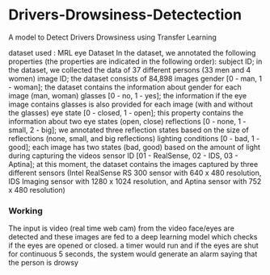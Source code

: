 # Drivers-Drowsiness-Detectection
A model to Detect Drivers Drowsiness using Transfer Learning

dataset used : MRL eye Dataset
In the dataset, we annotated the following properties (the properties are indicated in the following order):
subject ID; in the dataset, we collected the data of 37 different persons (33 men and 4 women)
image ID; the dataset consists of 84,898 images
gender [0 - man, 1 - woman]; the dataset contains the information about gender for each image (man, woman)
glasses [0 - no, 1 - yes]; the information if the eye image contains glasses is also provided for each image (with and without the glasses)
eye state [0 - closed, 1 - open]; this property contains the information about two eye states (open, close)
reflections [0 - none, 1 - small, 2 - big]; we annotated three reflection states based on the size of reflections (none, small, and big reflections)
lighting conditions [0 - bad, 1 - good]; each image has two states (bad, good) based on the amount of light during capturing the videos
sensor ID [01 - RealSense, 02 - IDS, 03 - Aptina]; at this moment, the dataset contains the images captured by three different sensors
(Intel RealSense RS 300 sensor with 640 x 480 resolution, IDS Imaging sensor with 1280 x 1024 resolution, and Aptina sensor with 752 x 480 resolution)

### Working
The input is video (real time web cam) from the video face/eyes are detected and these images are fed to a deep learning model which checks if the 
eyes are opened or closed. a timer would run and if the eyes are shut for continuous 5 seconds, the system would generate an alarm saying that the person is drowsy
